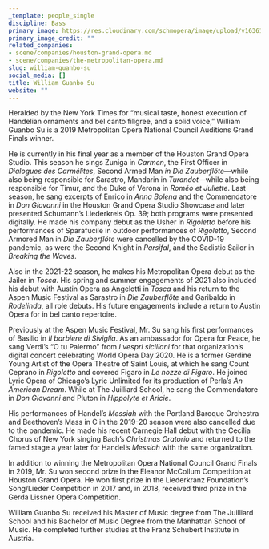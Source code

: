 ```yaml
---
_template: people_single
discipline: Bass
primary_image: https://res.cloudinary.com/schmopera/image/upload/v1636121645/media/2021/11/WilliamGuanboSu_qyrly2.jpg
primary_image_credit: ""
related_companies:
- scene/companies/houston-grand-opera.md
- scene/companies/the-metropolitan-opera.md
slug: william-guanbo-su
social_media: []
title: William Guanbo Su
website: ""
---
```

Heralded by the New York Times for “musical taste, honest execution of Handelian ornaments and bel canto filigree, and a solid voice,” William Guanbo Su is a 2019 Metropolitan Opera National Council Auditions Grand Finals winner.

He is currently in his final year as a member of the Houston Grand Opera Studio. This season he sings Zuniga in _Carmen_, the First Officer in _Dialogues des Carmélites_, Second Armed Man _in Die Zauberflöte_—while also being responsible for Sarastro, Mandarin in _Turandot_—while also being responsible for Timur, and the Duke of Verona in _Roméo et Juliette_. Last season, he sang excerpts of Enrico in _Anna Bolena_ and the Commendatore in _Don Giovanni_ in the Houston Grand Opera Studio Showcase and later presented Schumann’s Liederkreis Op. 39; both programs were presented digitally. He made his company debut as the Usher in _Rigoletto_ before his performances of Sparafucile in outdoor performances of _Rigoletto_, Second Armored Man in _Die Zauberflöte_ were cancelled by the COVID-19 pandemic, as were the Second Knight in _Parsifal_, and the Sadistic Sailor in _Breaking the Waves_.

Also in the 2021-22 season, he makes his Metropolitan Opera debut as the Jailer in _Tosca_. His spring and summer engagements of 2021 also included his debut with Austin Opera as Angelotti in _Tosca_ and his return to the Aspen Music Festival as Sarastro in _Die Zauberflöte_ and Garibaldo in _Rodelinda_, all role debuts. His future engagements include a return to Austin Opera for in bel canto repertoire.

Previously at the Aspen Music Festival, Mr. Su sang his first performances of Basilio in _Il barbiere di Siviglia_. As an ambassador for Opera for Peace, he sang Verdi’s “O tu Palermo” from _I vespri siciliani_ for that organization’s digital concert celebrating World Opera Day 2020. He is a former Gerdine Young Artist of the Opera Theatre of Saint Louis, at which he sang Count Ceprano in _Rigoletto_ and covered Figaro in _Le nozze di Figaro_. He joined Lyric Opera of Chicago’s Lyric Unlimited for its production of Perla’s _An American Dream_. While at The Juilliard School, he sang the Commendatore in _Don Giovanni_ and Pluton in _Hippolyte et Aricie_.

His performances of Handel’s _Messiah_ with the Portland Baroque Orchestra and Beethoven’s Mass in C in the 2019-20 season were also cancelled due to the pandemic. He made his recent Carnegie Hall debut with the Cecilia Chorus of New York singing Bach’s _Christmas Oratorio_ and returned to the famed stage a year later for Handel’s _Messiah_ with the same organization.

In addition to winning the Metropolitan Opera National Council Grand Finals in 2019, Mr. Su won second prize in the Eleanor McCollum Competition at Houston Grand Opera. He won first prize in the Liederkranz Foundation’s Song/Lieder Competition in 2017 and, in 2018, received third prize in the Gerda Lissner Opera Competition.

William Guanbo Su received his Master of Music degree from The Juilliard School and his Bachelor of Music Degree from the Manhattan School of Music. He completed further studies at the Franz Schubert Institute in Austria.